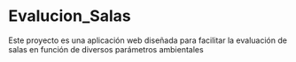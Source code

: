 # Evalucion_Salas
Este proyecto es una aplicación web diseñada para facilitar la evaluación de salas en función de diversos parámetros ambientales
